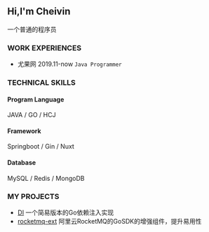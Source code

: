 ## Hi,I'm Cheivin

一个普通的程序员

### WORK EXPERIENCES

- 尤果网 2019.11-now `Java Programmer`

### TECHNICAL SKILLS

#### Program Language

JAVA / GO / HCJ

#### Framework

Springboot / Gin / Nuxt

#### Database

MySQL / Redis / MongoDB

### MY PROJECTS

- [DI](https://cheivin.github.io/di/) 一个简易版本的Go依赖注入实现
- [rocketmq-ext](https://github.com/Cheivin/rocketmq-ext) 阿里云RocketMQ的GoSDK的增强组件，提升易用性